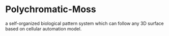 # Polychromatic-Moss
a self-organized biological pattern system which can follow any 3D surface based on cellular automation model.
